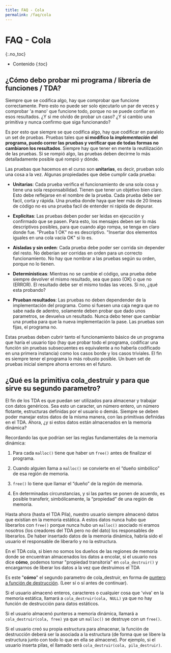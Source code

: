 ```yaml
---
title: FAQ - Cola
permalink: /faq/cola
---
```


FAQ - Cola
=========
{:.no_toc}

* Contenido
{:toc}

## ¿Cómo debo probar mi programa / librería de funciones / TDA?

Siempre que se codifica algo, hay que comprobar que funcione correctamente. Pero esto no puede ser solo ejecutarlo un par de veces y comprobar 'a mano' que funcione todo, porque no se puede confiar en esos resultados. ¿Y si me olvido de probar un caso? ¿Y si cambio una primitiva y nunca confirmo que siga funcionando?

Es por esto que siempre se que codifica algo, hay que codificar en paralelo un set de pruebas. Pruebas tales que **si modifico la _implementación_ del programa, puedo correr las pruebas y verificar que de todas formas no cambiaron los resultados**. Siempre hay que tener en mente la reutilización de las pruebas. Si se rompió algo, las pruebas deben decirme lo más detalladamente posible qué rompió y dónde.

Las pruebas que hacemos en el curso son **unitarias**, es decir, prueban solo una cosa a la vez. Algunas propiedades que debe cumplir cada prueba:

* **Unitarias**: Cada prueba verifica el funcionamiento de una sola cosa y tiene una sola responsabilidad. Tienen que tener un objetivo bien claro. Esto debe reflejarse en el nombre de la prueba. Cada prueba debe ser facil, corta y rápida. Una prueba donde haya que leer más de 20 lineas de código no es una prueba facil de entender ni rápida de depurar. 

* **Explicitas**: Las pruebas deben poder ser leidas en ejecución y confirmado que se pasen. Para esto, los mensajes deben ser lo más descriptivos posibles, para que cuando algo rompa, se tenga en claro donde fue. "Prueba 1 OK" no es descriptivo. "Insertar dos elementos iguales en una cola vacía OK" si lo es.

* **Aisladas y sin orden**: Cada prueba debe poder ser corrida sin depender del resto. No deberían ser corridas en orden para un correcto funcionamiento. No hay que nombrar a las pruebas según su orden, porque no lo tienen. 

* **Deterministicas**: Mientras no se cambie el código, una prueba debe siempre devolver el mismo resultado, sea que paso (OK) o que no (ERROR). El resultado debe ser el mismo todas las veces. Si no, ¿qué esta probando?

* **Prueban resultados**: Las pruebas no deben dependender de la implementación del programa. Como si fuesen una caja negra que no sabe nada de adentro, solamente deben probar que dado unos parametros, se devuelva un resultado. Nunca debo tener que cambiar una prueba para que la nueva implementación la pase. Las pruebas son fijas, el programa no.

Estas pruebas deben cubrir tanto el funcionamiento básico de un programa que haría el usuario tipo (hay que probar todo el programa, codificar una función sin pruebas subsecuentes es equivalente a no haberla codificado en una primera instancia) como los casos borde y los casos triviales. El fin es siempre tener el programa lo más robusto posible. Un buen set de pruebas inicial siempre ahorra errores en el futuro.

## ¿Qué es la primitiva cola_destruir y para que sirve su segundo parametro?

El fin de los TDA es que puedan ser utilizados para almacenar y trabajar con datos genéricos. Sea esto un caracter, un número entero, un número flotante, estructuras definidas por el usuario o demás. Siempre se deben poder manejar estos datos de la misma manera, con las primitivas definidas en el TDA. Ahora, ¿y si estos datos están almacenados en la memoria dinámica?

Recordando las que podrían ser las reglas fundamentales de la memoria dinámica:

1. Para cada `malloc()` tiene que haber un `free()` antes de finalizar el programa.

2. Cuando alguien llama a `malloc()` se convierte en el “dueño simbólico” de esa región de memoria.

3. `free()` lo tiene que llamar el “dueño” de la región de memoria.

4. En determinadas circunstancias, y si las partes se ponen de acuerdo, es posible transferir, simbólicamente, la “propiedad” de una región de memoria.

Hasta ahora (hasta el TDA Pila), nuestro usuario siempre almacenó datos que existían en la memoria estática. A estos datos nunca hubo que liberarlos con `free()` porque nunca hubo un `malloc()` asociado ni eramos nosotros (los creadores del TDA pero no del dato) los responsables de liberarlos. De haber insertado datos de la memoria dinámica, habría sido el usuario el responsable de liberarlo y no la estructura.

En el TDA cola, si bien no somos los dueños de las regiones de memoria donde se encuentran almacenados los datos a encolar, si el usuario nos dice **cómo**, podemos tomar "propiedad transitoria" en `cola_destruir()` y encargarnos de liberar los datos a la vez que destruimos el TDA

Es este "**cómo**" el segundo parametro de cola_destruir, en forma de [puntero a función de destrucción](/algo2/faq/lenguaje-c#qu%C3%A9-es-un-puntero-a-funci%C3%B3n). (Leer sí o sí antes de continuar).

Si el usuario almacenó enteros, caracteres o cualquier cosa que 'viva' en la memoria estática, llamará a `cola_destruir(cola, NULL)` ya que no hay función de destrucción para datos estáticos.

Si el usuario almacenó punteros a memoria dinámica, llamará a `cola_destruir(cola, free)` ya que un `malloc()` se destruye con un `free()`.

Si el usuario creó su propia estructura para almacenar, la función de destrucción deberá ser la asociada a la estructura (de forma que se libere la estructura junto con todo lo que en ella se almacene). Por ejemplo, si el usuario inserta pilas, el llamado será `cola_destruir(cola, pila_destruir)`.